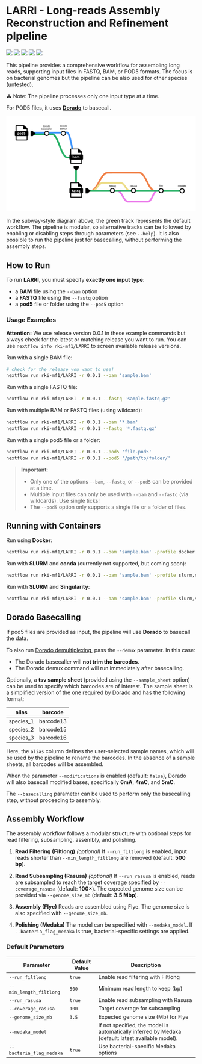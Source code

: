 # LARRI - Long-reads Assembly Reconstruction and Refinement pIpeline

![](https://img.shields.io/github/v/release/rki-mf1/LARRI)
![](https://img.shields.io/badge/nextflow-22.01.0-brightgreen)
![](https://img.shields.io/badge/uses-Docker-blue.svg)
![](https://img.shields.io/badge/uses-Singularity-yellow.svg)
![](https://img.shields.io/badge/licence-GPL--3.0-lightgrey.svg)

This pipeline provides a comprehensive workflow for assembling long reads, supporting input files in FASTQ, BAM, or POD5 formats. The focus is on bacterial genomes but the pipeline can be also used for other species (untested). 

⚠ Note: The pipeline processes only one input type at a time.

For POD5 files, it uses [**Dorado**](https://github.com/nanoporetech/dorado) to basecall.

![Alt text](images/LARRI_workflow.png)

In the subway-style diagram above, the green track represents the default workflow. The pipeline is modular, so alternative tracks can be followed by enabling or disabling steps through parameters (see `--help`). It is also possible to run the pipeline just for basecalling, without performing the assembly steps.

## How to Run

To run **LARRI**, you must specify **exactly one input type**:  
- a **BAM** file using the `--bam` option  
- a **FASTQ** file using the `--fastq` option  
- a **pod5** file or folder using the `--pod5` option  

### Usage Examples

**Attention:** We use release version 0.0.1 in these example commands but always check for the latest or matching release you want to run. You can use `nextflow info rki-mf1/LARRI` to screen available release versions.

Run with a single BAM file:

```bash
# check for the release you want to use! 
nextflow run rki-mf1/LARRI -r 0.0.1 --bam 'sample.bam'
```

Run with a single FASTQ file:

```bash
nextflow run rki-mf1/LARRI -r 0.0.1 --fastq 'sample.fastq.gz'
```

Run with multiple BAM or FASTQ files (using wildcard):

```bash
nextflow run rki-mf1/LARRI -r 0.0.1 --bam '*.bam'
nextflow run rki-mf1/LARRI -r 0.0.1 --fastq '*.fastq.gz'
```

Run with a single pod5 file or a folder:

```bash
nextflow run rki-mf1/LARRI -r 0.0.1 --pod5 'file.pod5'
nextflow run rki-mf1/LARRI -r 0.0.1 --pod5 '/path/to/folder/'
```

> **Important**:
> - Only one of the options `--bam`, `--fastq`, or `--pod5` can be provided at a time. 
> - Multiple input files can only be used with `--bam` and `--fastq` (via wildcards). Use single ticks! 
> - The `--pod5` option only supports a single file or a folder of files.  


## Running with Containers

Run using **Docker**:

```bash
nextflow run rki-mf1/LARRI -r 0.0.1 --bam 'sample.bam' -profile docker
```

Run with **SLURM** and **conda** (currently not supported, but coming soon):
```bash
nextflow run rki-mf1/LARRI -r 0.0.1 --bam 'sample.bam' -profile slurm,conda
```

Run with **SLURM** and **Singularity**:

```bash
nextflow run rki-mf1/LARRI -r 0.0.1 --bam 'sample.bam' -profile slurm,singularity
```

## Dorado Basecalling

If pod5 files are provided as input, the pipeline will use **Dorado** to basecall the data.  

To also run [Dorado demultiplexing](https://github.com/nanoporetech/dorado?tab=readme-ov-file#barcode-classification), pass the `--demux` parameter. In this case:  
- The Dorado basecaller will **not trim the barcodes**.  
- The Dorado demux command will run immediately after basecalling.  

Optionally, a **tsv sample sheet** (provided using the `--sample_sheet` option) can be used to specify which barcodes are of interest. The sample sheet is a simplified version of the one required by [Dorado](https://github.com/nanoporetech/dorado/blob/release-v1.1/documentation/SampleSheets.md) and has the following format:

| alias     | barcode   |
|-----------|-----------|
| species_1 | barcode13 |
| species_2 | barcode15 |
| species_3 | barcode16 |

Here, the `alias` column defines the user-selected sample names, which will be used by the pipeline to rename the barcodes. In the absence of a sample sheets, all barcodes will be assembled.

When the parameter `--modifications` is enabled (default: `false`), Dorado will also basecall modified bases, specifically **6mA**, **4mC**, and **5mC**.

The `--basecalling` parameter can be used to perform only the basecalling step, without proceeding to assembly.

## Assembly Workflow

The assembly workflow follows a modular structure with optional steps for read filtering, subsampling, assembly, and polishing. 

1. **Read Filtering (Filtlong)** *(optional)*
If `--run_filtlong` is enabled, input reads shorter than `--min_length_filtlong` are removed (default: **500 bp**). 

2. **Read Subsampling (Rasusa)** *(optional)*
If `--run_rasusa` is enabled, reads are subsampled to reach the target coverage specified by `--coverage_rasusa` (default: **100×**). The expected genome size can be provided via `--genome_size_mb` (default: **3.5 Mbp**).

4. **Assembly (Flye)** 
Reads are assembled using Flye. The genome size is also specified with `--genome_size_mb`.

5. **Polishing (Medaka)**
The model can be specified with `--medaka_model`. If `--bacteria_flag_medaka` is true, bacterial-specific settings are applied.

### Default Parameters

| Parameter                | Default Value       | Description                                                      |
|---------------------------|---------------------|------------------------------------------------------------------|
| `--run_filtlong`          | `true`              | Enable read filtering with Filtlong                              |
| `--min_length_filtlong`   | `500`               | Minimum read length to keep (bp)                                 |
| `--run_rasusa`            | `true`              | Enable read subsampling with Rasusa                              |
| `--coverage_rasusa`       | `100`               | Target coverage for subsampling                                  |
| `--genome_size_mb`        | `3.5`               | Expected genome size (Mb) for Flye                               |
| `--medaka_model`          |       | If not specified, the model is automatically inferred by Medaka (default: latest available model).                            |
| `--bacteria_flag_medaka`  | `true`              | Use bacterial-specific Medaka options                            |
